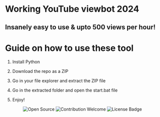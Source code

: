 # Working YouTube viewbot 2024 
  
## Insanely easy to use & upto 500 views per hour! 
  
# Guide on how to use these tool

1. Install Python  
   
2. Download the repo as a ZIP  
 
3. Go in your file explorer and extract the ZIP file
 
4. Go in the extracted folder and open the start.bat file 
 
5. Enjoy!

<p align="center">
  <img src="https://badges.frapsoft.com/os/v1/open-source.svg?v=103" alt="Open Source">
  <img src="https://img.shields.io/badge/contributions-welcome-brightgreen.svg?style=flat" alt="Contribution Welcome"> 
  <img src="https://img.shields.io/badge/License-GPLv3-blue.svg" alt="License Badge">  
</p>